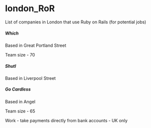 # london_RoR
List of companies in London that use Ruby on Rails (for potential jobs)

<h5>Which</h5>
<p>Based in Great Portland Street</p>
<p>Team size - 70</p>

<h5>Shutl</h5>
<p>Based in Liverpool Street</p>

<h5>Go Cardless</h5>
<p>Based in Angel</p>
<p>Team size - 65</p>
<p>Work - take payments directly from bank accounts - UK only </p>